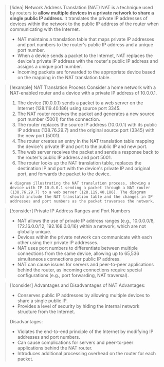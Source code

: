 > [!idea] Network Address Translation (NAT)
> NAT is a technique used by routers to **allow multiple devices in a private network to share a single public IP address**. It translates the private IP addresses of devices within the network to the public IP address of the router when communicating with the Internet.
> - NAT maintains a translation table that maps private IP addresses and port numbers to the router's public IP address and a unique port number.
> - When a device sends a packet to the Internet, NAT replaces the device's private IP address with the router's public IP address and assigns a unique port number.
> - Incoming packets are forwarded to the appropriate device based on the mapping in the NAT translation table.

> [!example] NAT Translation Process
> Consider a home network with a NAT-enabled router and a device with a private IP address of 10.0.0.1.
>
> 1. The device (10.0.0.1) sends a packet to a web server on the Internet (128.119.40.186) using source port 3345.
> 2. The NAT router receives the packet and generates a new source port number (5001) for the connection.
> 3. The router replaces the source IP address (10.0.0.1) with its public IP address (138.76.29.7) and the original source port (3345) with the new port (5001).
> 4. The router creates an entry in the NAT translation table mapping the device's private IP and port to the public IP and new port.
> 5. The web server receives the packet and sends a response back to the router's public IP address and port 5001.
> 6. The router looks up the NAT translation table, replaces the destination IP and port with the device's private IP and original port, and forwards the packet to the device.
>
> ```image_goes_here
> A diagram illustrating the NAT translation process, showing a device with IP 10.0.0.1 sending a packet through a NAT router (138.76.29.7) to a web server (128.119.40.186). The diagram should include the NAT translation table and the changes in IP addresses and port numbers as the packet traverses the network.
> ```

> [!consider] Private IP Address Ranges and Port Numbers
> - NAT allows the use of private IP address ranges (e.g., 10.0.0.0/8, 172.16.0.0/12, 192.168.0.0/16) within a network, which are not globally unique.
> - Devices within the private network can communicate with each other using their private IP addresses.
> - NAT uses port numbers to differentiate between multiple connections from the same device, allowing up to 65,536 simultaneous connections per public IP address.
> - NAT can cause issues for servers and peer-to-peer applications behind the router, as incoming connections require special configurations (e.g., port forwarding, NAT traversal).

> [!consider] Advantages and Disadvantages of NAT
> Advantages:
> - Conserves public IP addresses by allowing multiple devices to share a single public IP.
> - Provides a level of security by hiding the internal network structure from the Internet.
>
> Disadvantages:
> - Violates the end-to-end principle of the Internet by modifying IP addresses and port numbers.
> - Can cause complications for servers and peer-to-peer applications behind the NAT router.
> - Introduces additional processing overhead on the router for each packet.